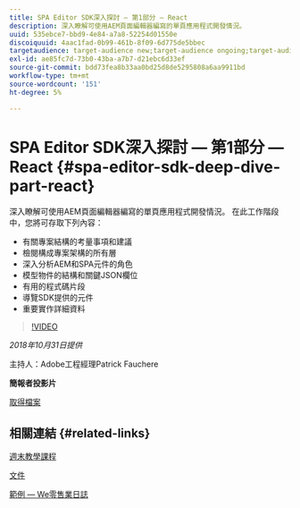 ```yaml
---
title: SPA Editor SDK深入探討 — 第1部分 — React
description: 深入瞭解可使用AEM頁面編輯器編寫的單頁應用程式開發情況。
uuid: 535ebce7-bbd9-4e84-a7a8-52254d01550e
discoiquuid: 4aac1fad-0b99-461b-8f09-6d775de5bbec
targetaudience: target-audience new;target-audience ongoing;target-audience upgrader
exl-id: ae85fc7d-73b0-43ba-a7b7-d21ebc6d33ef
source-git-commit: bdd73fea8b33aa0bd25d8de5295808a6aa9911bd
workflow-type: tm+mt
source-wordcount: '151'
ht-degree: 5%

---
```


# SPA Editor SDK深入探討 — 第1部分 — React {#spa-editor-sdk-deep-dive-part-react}

深入瞭解可使用AEM頁面編輯器編寫的單頁應用程式開發情況。 在此工作階段中，您將可存取下列內容：

* 有關專案結構的考量事項和建議
* 檢閱構成專案架構的所有層
* 深入分析AEM和SPA元件的角色
* 模型物件的結構和關鍵JSON欄位
* 有用的程式碼片段
* 導覽SDK提供的元件
* 重要實作詳細資料

>[!VIDEO](https://video.tv.adobe.com/v/25194/?quality=9)

*2018年10月31日提供*

主持人：Adobe工程經理Patrick Fauchere

**簡報者投影片**

[取得檔案](assets/aem-gems-spa-editordeepdive-react-10312018.pdf)

## 相關連結 {#related-links}

[週末教學課程](https://experienceleague.adobe.com/docs/experience-manager-learn/getting-started-wknd-tutorial-develop/overview.html?lang=zh-Hant)

[文件](https://helpx.adobe.com/experience-manager/6-4/sites/developing/using/spa-overview.html)

[範例 — We零售業日誌](https://github.com/adobe/aem-sample-we-retail-journal)

<!--
[Get back to the Overview](https://helpx.adobe.com/experience-manager/kt/eseminars/gems/aem-index.html)
-->
